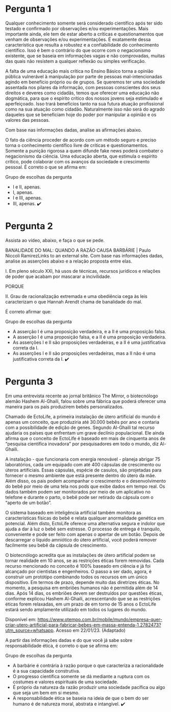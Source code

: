 # Pergunta 1
Qualquer conhecimento somente será considerado científico após ter sido testado e confirmado por observações e/ou experimentações. Mais importante ainda, ele tem de estar aberto a críticas e questionamentos que venham de observações e/ou experimentações. É exatamente dessa característica que resulta a robustez e a confiabilidade do conhecimento científico. Isso é bem o contrário do que ocorre com o negacionismo existente, que se baseia em informações vagas e não comprovadas, muitas das quais não resistem a qualquer reflexão ou simples verificação.

A falta de uma educação mais crítica no Ensino Básico torna a opinião pública vulnerável à manipulação por parte de pessoas mal-intencionadas agindo em benefício próprio ou de grupos. Se queremos ter uma sociedade assentada nos pilares da informação, com pessoas conscientes dos seus direitos e deveres como cidadãs, temos que oferecer uma educação não dogmática, para que o espírito crítico dos nossos jovens seja estimulado e aperfeiçoado. Isso trará benefícios tanto na sua futura atuação profissional como na sua atuação como cidadão. Naturalmente isso não será do agrado daqueles que se beneficiam hoje do poder por manipular a opinião e os valores das pessoas.

Com base nas informações dadas, analise as afirmações abaixo. 

O fato da ciência proceder de acordo com um método seguro e preciso torna o conhecimento científico livre de críticas e questionamentos.
Somente a punição rigorosa a quem difunde fake news poderá combater o negacionismo da ciência.
Uma educação aberta, que estimula o espírito crítico, pode colaborar com os avanços da sociedade e crescimento pessoal.
É correto o que se afirma em:

Grupo de escolhas da pergunta

- I e II, apenas.
- I, apenas.
- I e III, apenas.
- III, apenas. :heavy_check_mark: 

# Pergunta 2
Assista ao vídeo, abaixo, e faça o que se pede.

BANALIDADE DO MAL: QUANDO A RAZÃO CAUSA BARBÁRIE | Paulo Niccoli RamirezLinks to an external site.
Com base nas informações dadas, analise as asserções abaixo e a relação proposta entre elas.

I. Em pleno século XXI, há usos de técnicas, recursos jurídicos e relações de poder que acabam por mascarar a incivilidade.

PORQUE

II. Grau de racionalização extremada e uma obediência cega às leis caracterizam o que Hannah Arendt chama de banalidade do mal.

É correto afirmar que:

Grupo de escolhas da pergunta

- A asserção I é uma proposição verdadeira, e a II é uma proposição falsa.
- A asserção I é uma proposição falsa, e a II é uma proposição verdadeira.
- As asserções I e II são proposições verdadeiras, e a II é uma justificativa correta da I. 
- As asserções I e II são proposições verdadeiras, mas a II não é uma justificativa correta da I. :heavy_check_mark: 

# Pergunta 3
Em uma entrevista recente ao jornal britânico The Mirror, o biotecnólogo alemão Hashem Al-Ghaili, falou sobre uma fábrica que poderá oferecer uma maneira para os pais produzirem bebês personalizados.

Chamado de EctoLife, a primeira instalação de útero artificial do mundo é apenas um conceito, que produziria até 30.000 bebês por ano e contaria com a possibilidade de edição de genes. Segundo Al-Ghaili tal recurso ajudaria os países que enfrentam um grave declínio populacional. Ele ainda afirma que o conceito de EctoLife é baseado em mais de cinquenta anos de “pesquisa científica inovadora” por pesquisadores em todo o mundo, diz Al-Ghaili.

A instalação - que funcionaria com energia renovável - planeja abrigar 75 laboratórios, cada um equipado com até 400 cápsulas de crescimento ou úteros artificiais. Essas cápsulas, espécie de casulos, são projetadas para fornecer o mesmo ambiente que está presente dentro do útero da mãe. Além disso, os pais podem acompanhar o crescimento e o desenvolvimento do bebê por meio de uma tela nos pods que exibe dados em tempo real. Os dados também podem ser monitorados por meio de um aplicativo no telefone e durante o parto, o bebê pode ser retirado da cápsula com o “aperto de um botão”.

O sistema baseado em inteligência artificial também monitora as características físicas do bebê e relata qualquer anormalidade genética em potencial. Além disto, EctoLife oferece uma alternativa segura e indolor que ajuda a dar à luz o bebê sem estresse. O processo de entrega é tranquilo, conveniente e pode ser feito com apenas o apertar de um botão. Depois de descarregar o líquido amniótico do útero artificial, você poderá remover facilmente seu bebê da cápsula de crescimento.

O biotecnólogo acredita que as instalações de útero artificial podem se tornar realidade em 10 anos, se as restrições éticas forem removidas. Cada recurso mencionado no conceito é 100% baseado em ciência e já foi alcançado por cientistas e engenheiros. O passo a ser dado, agora, é construir um protótipo combinando todos os recursos em um único dispositivo. Em termos de prazo, depende muito das diretrizes éticas. No momento, a pesquisa em embriões humanos não é permitida além de 14 dias. Após 14 dias, os embriões devem ser destruídos por questões éticas, conforme explicou Hashem Al-Ghaili, acrescentando que se as restrições éticas forem relaxadas, em um prazo de em torno de 15 anos o EctoLife estará sendo amplamente utilizado em todos os lugares do mundo.

Disponível em: <https://www.otempo.com.br/mobile/mundo/empresa-quer-criar-utero-artificial-para-fabricar-bebes-em-massa-entenda-1.2782473?utm_source=whatsapp>. Acesso em 22/01/23. (Adaptado)

A partir das informações dadas e do que você já sabe sobre responsabilidade ética, é correto o que se afirma em:

Grupo de escolhas da pergunta

- A barbárie é contrária à razão porque o que caracteriza a racionalidade é a sua capacidade construtiva.
- O progresso científica somente se dá mediante a ruptura com os costumes e valores espirituais de uma sociedade.
- É próprio da natureza da razão produzir uma sociedade pacífica ou algo que seja um bem em si mesmo.
- A responsabilidade ética se baseia na ideia de que o bem do ser humano é de natureza moral, abstrata e intangível.  :heavy_check_mark: 